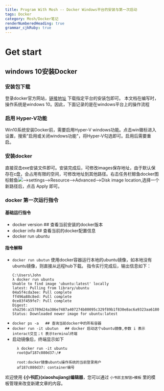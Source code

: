 ```yaml
---
title: Program With Mosh -- Docker Windows平台的安装与第一次启动
tags: Docker
category: Mosh/Docker笔记
renderNumberedHeading: true
grammar_cjkRuby: true
---
```


# Get start

## windows 10安装Docker

### 安装包下载

登录docker官方网站，[链接地址](https://www.docker.com/products/docker-desktop) 下载指定平台的安装包即可。
本文档在编写时，操作系统是windows 10。因此，下面记录的是在windows平台上的操作流程

### 启用 Hyper-V功能

Win10系统安装Docker前，需要启用Hyper-V windows功能。点击win徽标进入设置，搜索"启用或关闭windows功能"，将Hyper-V勾选即可。启用后需要重启。

### 安装docker
直接双击exe安装文件即可。安装完成后，可修改images保存地址，由于默认保存在c盘，会占用有限的空间，可修改地址到其他路径。右击任务栏鲸鱼docker图标鲸鱼![](./images/1617385881277.png)-->settings-->Resource-->Advanced-->Disk image location,选择一个新路径后，点击 Apply 即可。

### docker 第一次运行指令

#### 基础运行指令
 - docker version   ## 查看当前安装的docker版本
 - docker info  ## 查看当前的docker配置信息
 - docker run ubuntu
 #### 指令解释
 
-   `docker run ubutun`
     使用docker容器运行本地的ubuntu镜像，如本地没有ubuntu镜像，则直接从远程hub下载。
     指令实行完成后，输出信息如下：
	 ```
	 C:\Users\John
	λ docker run ubuntu
	Unable to find image 'ubuntu:latest' locally
	latest: Pulling from library/ubuntu
	04a5f4cda3ee: Pull complete
	ff496a88c8ed: Pull complete
	0ce83f459fe7: Pull complete
	Digest: sha256:a15789d24a386e7487a407274b80095c329f89b1f830e8ac6a9323aa61803964
	Status: Downloaded newer image for ubuntu:latest
	 ```
  - `docker ps -a   ## 查询当前docker中的所有容器` 
  - `docker run -it ubutun   ## docker 启动这个ubuntu镜像,参数 i 表示interact交互；t 表示terminal终端` 
  -  启动镜像后，终端显示如下
	  ```
		λ docker run -it ubuntu
		root@af187c080d37:/#
		
		root:docker镜像ubuntu操作系统的当前登录用户
		af187c080d37: container编号
		```
  
欢迎使用 **{小书匠}(xiaoshujiang)编辑器**，您可以通过 `小书匠主按钮>模板` 里的模板管理来改变新建文章的内容。